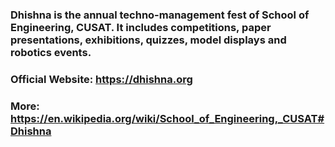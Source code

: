 ### Dhishna is the annual techno-management fest of School of Engineering, CUSAT. It includes competitions, paper presentations, exhibitions, quizzes, model displays and robotics events.
### Official Website: https://dhishna.org
### More: https://en.wikipedia.org/wiki/School_of_Engineering,_CUSAT#Dhishna
